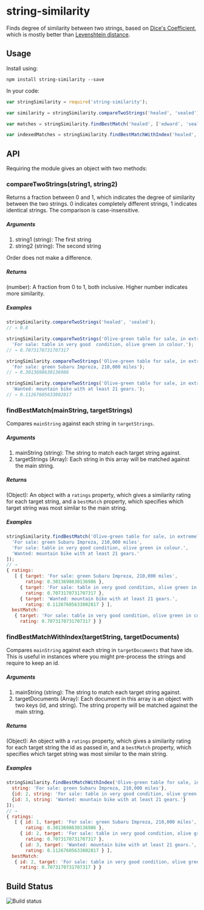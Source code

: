 string-similarity
=================

Finds degree of similarity between two strings, based on [Dice's Coefficient](http://en.wikipedia.org/wiki/S%C3%B8rensen%E2%80%93Dice_coefficient), which is mostly better than [Levenshtein distance](http://en.wikipedia.org/wiki/Levenshtein_distance).

## Usage
Install using:

```shell
npm install string-similarity --save
```

In your code:

```javascript
var stringSimilarity = require('string-similarity');

var similarity = stringSimilarity.compareTwoStrings('healed', 'sealed');

var matches = stringSimilarity.findBestMatch('healed', ['edward', 'sealed', 'theatre']);

var indexedMatches = stringSimilarity.findBestMatchWithIndex('healed', [{ id: 1, string: 'mailed' }, { id: 2, string: 'edward'}, { id: 3, string: 'sealed' }, { id: 4, string: 'theatre' } ])

```
## API

Requiring the module gives an object with two methods:

### compareTwoStrings(string1, string2)

Returns a fraction between 0 and 1, which indicates the degree of similarity between the two strings. 0 indicates completely different strings, 1 indicates identical strings. The comparison is case-insensitive.

##### Arguments

1. string1 (string): The first string
2. string2 (string): The second string

Order does not make a difference.

##### Returns

(number): A fraction from 0 to 1, both inclusive. Higher number indicates more similarity.

##### Examples

```javascript
stringSimilarity.compareTwoStrings('healed', 'sealed');
// → 0.8

stringSimilarity.compareTwoStrings('Olive-green table for sale, in extremely good condition.',
  'For sale: table in very good  condition, olive green in colour.');
// → 0.7073170731707317

stringSimilarity.compareTwoStrings('Olive-green table for sale, in extremely good condition.',
  'For sale: green Subaru Impreza, 210,000 miles');
// → 0.3013698630136986

stringSimilarity.compareTwoStrings('Olive-green table for sale, in extremely good condition.',
  'Wanted: mountain bike with at least 21 gears.');
// → 0.11267605633802817
```

### findBestMatch(mainString, targetStrings)

Compares `mainString` against each string in `targetStrings`.

##### Arguments

1. mainString (string): The string to match each target string against.
2. targetStrings (Array): Each string in this array will be matched against the main string.

##### Returns
(Object): An object with a `ratings` property, which gives a similarity rating for each target string, and a `bestMatch` property, which specifies which target string was most similar to the main string.

##### Examples
```javascript
stringSimilarity.findBestMatch('Olive-green table for sale, in extremely good condition.', [
  'For sale: green Subaru Impreza, 210,000 miles',
  'For sale: table in very good condition, olive green in colour.',
  'Wanted: mountain bike with at least 21 gears.'
]);
// →
{ ratings:
   [ { target: 'For sale: green Subaru Impreza, 210,000 miles',
       rating: 0.3013698630136986 },
     { target: 'For sale: table in very good condition, olive green in colour.',
       rating: 0.7073170731707317 },
     { target: 'Wanted: mountain bike with at least 21 gears.',
       rating: 0.11267605633802817 } ],
  bestMatch:
   { target: 'For sale: table in very good condition, olive green in colour.',
     rating: 0.7073170731707317 } }
```

### findBestMatchWithIndex(targetString, targetDocuments)

Compares `mainString` against each string in `targetDocuments` that have ids. This is useful in instances where you might pre-process the strings and require to keep an id.

##### Arguments

1. mainString (string): The string to match each target string against.
2. targetDocuments (Array): Each document in this array is an object with two keys (id, and string). The string property will be matched against the main string.

##### Returns
(Object): An object with a `ratings` property, which gives a similarity rating for each target string the id as passed in, and a `bestMatch` property, which specifies which target string was most similar to the main string.

##### Examples
```javascript
stringSimilarity.findBestMatchWithIndex('Olive-green table for sale, in extremely good condition.', [{ id: 1,
  string: 'For sale: green Subaru Impreza, 210,000 miles'},
  {id: 2, string: 'For sale: table in very good condition, olive green in colour.'},
  {id: 3, string: 'Wanted: mountain bike with at least 21 gears.'}
]);
// →
{ ratings:
   [ { id: 1, target: 'For sale: green Subaru Impreza, 210,000 miles',
       rating: 0.3013698630136986 },
     { id: 2, target: 'For sale: table in very good condition, olive green in colour.',
       rating: 0.7073170731707317 },
     { id: 3, target: 'Wanted: mountain bike with at least 21 gears.',
       rating: 0.11267605633802817 } ],
  bestMatch:
   { id: 2, target: 'For sale: table in very good condition, olive green in colour.',
     rating: 0.7073170731707317 } }
```


## Build Status		
![Build status](https://codeship.com/projects/2aa453d0-0959-0134-8a76-4abcb29fe9b4/status?branch=master)
